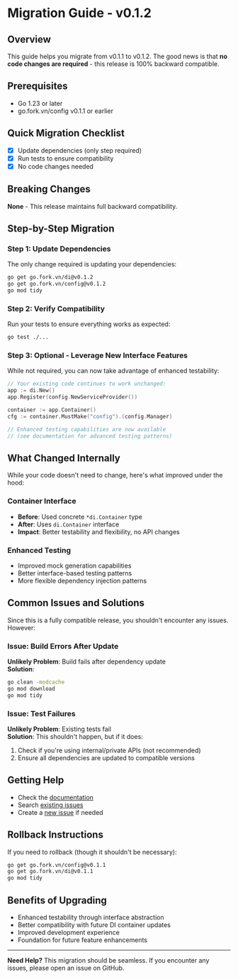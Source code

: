 # Migration Guide - v0.1.2

## Overview
This guide helps you migrate from v0.1.1 to v0.1.2. The good news is that **no code changes are required** - this release is 100% backward compatible.

## Prerequisites
- Go 1.23 or later
- go.fork.vn/config v0.1.1 or earlier

## Quick Migration Checklist
- [x] Update dependencies (only step required)
- [x] Run tests to ensure compatibility
- [x] No code changes needed

## Breaking Changes
**None** - This release maintains full backward compatibility.

## Step-by-Step Migration

### Step 1: Update Dependencies
The only change required is updating your dependencies:

```bash
go get go.fork.vn/di@v0.1.2
go get go.fork.vn/config@v0.1.2
go mod tidy
```

### Step 2: Verify Compatibility
Run your tests to ensure everything works as expected:

```bash
go test ./...
```

### Step 3: Optional - Leverage New Interface Features
While not required, you can now take advantage of enhanced testability:

```go
// Your existing code continues to work unchanged:
app := di.New()
app.Register(config.NewServiceProvider())

container := app.Container()
cfg := container.MustMake("config").(config.Manager)

// Enhanced testing capabilities are now available
// (see documentation for advanced testing patterns)
```

## What Changed Internally
While your code doesn't need to change, here's what improved under the hood:

### Container Interface
- **Before**: Used concrete `*di.Container` type
- **After**: Uses `di.Container` interface
- **Impact**: Better testability and flexibility, no API changes

### Enhanced Testing
- Improved mock generation capabilities
- Better interface-based testing patterns
- More flexible dependency injection patterns

## Common Issues and Solutions
Since this is a fully compatible release, you shouldn't encounter any issues. However:

### Issue: Build Errors After Update
**Unlikely Problem**: Build fails after dependency update  
**Solution**: 
```bash
go clean -modcache
go mod download
go mod tidy
```

### Issue: Test Failures
**Unlikely Problem**: Existing tests fail  
**Solution**: This shouldn't happen, but if it does:
1. Check if you're using internal/private APIs (not recommended)
2. Ensure all dependencies are updated to compatible versions

## Getting Help
- Check the [documentation](https://pkg.go.dev/go.fork.vn/config@v0.1.2)
- Search [existing issues](https://github.com/go-fork/config/issues)
- Create a [new issue](https://github.com/go-fork/config/issues/new) if needed

## Rollback Instructions
If you need to rollback (though it shouldn't be necessary):

```bash
go get go.fork.vn/config@v0.1.1
go get go.fork.vn/di@v0.1.1
go mod tidy
```

## Benefits of Upgrading
- Enhanced testability through interface abstraction
- Better compatibility with future DI container updates
- Improved development experience
- Foundation for future feature enhancements

---
**Need Help?** This migration should be seamless. If you encounter any issues, please open an issue on GitHub.
